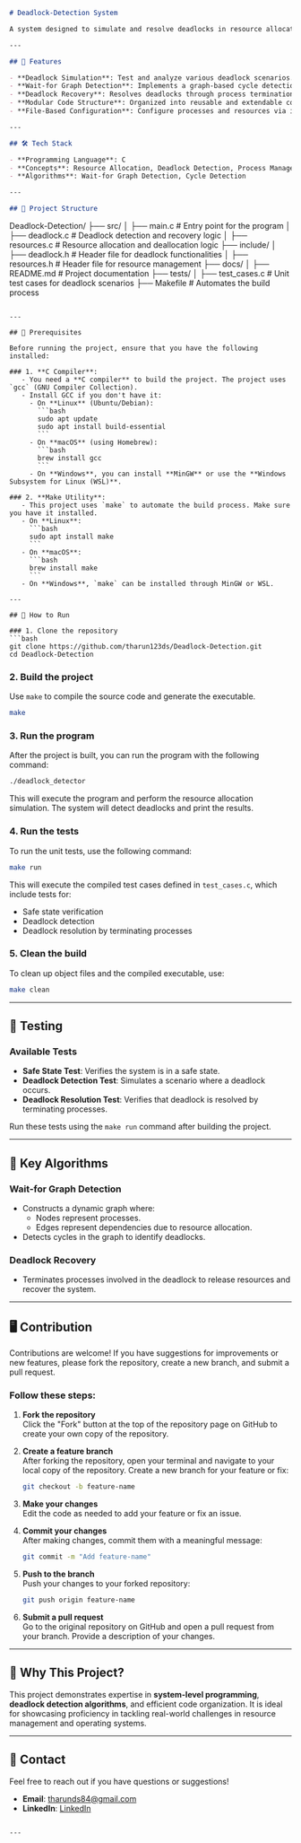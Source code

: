 ```markdown
# Deadlock-Detection System

A system designed to simulate and resolve deadlocks in resource allocation scenarios, using efficient algorithms to identify and recover from deadlocks. This project demonstrates strong skills in **C programming**, **modular design**, and **deadlock management algorithms**.

---

## 🚀 Features

- **Deadlock Simulation**: Test and analyze various deadlock scenarios.
- **Wait-for Graph Detection**: Implements a graph-based cycle detection mechanism.
- **Deadlock Recovery**: Resolves deadlocks through process termination or resource reallocation.
- **Modular Code Structure**: Organized into reusable and extendable components.
- **File-Based Configuration**: Configure processes and resources via input files.

---

## 🛠 Tech Stack

- **Programming Language**: C
- **Concepts**: Resource Allocation, Deadlock Detection, Process Management
- **Algorithms**: Wait-for Graph Detection, Cycle Detection

---

## 📁 Project Structure
```

Deadlock-Detection/
├── src/
│ ├── main.c # Entry point for the program
│ ├── deadlock.c # Deadlock detection and recovery logic
│ ├── resources.c # Resource allocation and deallocation logic
├── include/
│ ├── deadlock.h # Header file for deadlock functionalities
│ ├── resources.h # Header file for resource management
├── docs/
│ ├── README.md # Project documentation
├── tests/
│ ├── test_cases.c # Unit test cases for deadlock scenarios
├── Makefile # Automates the build process

````

---

## 📝 Prerequisites

Before running the project, ensure that you have the following installed:

### 1. **C Compiler**:
   - You need a **C compiler** to build the project. The project uses `gcc` (GNU Compiler Collection).
   - Install GCC if you don't have it:
     - On **Linux** (Ubuntu/Debian):
       ```bash
       sudo apt update
       sudo apt install build-essential
       ```
     - On **macOS** (using Homebrew):
       ```bash
       brew install gcc
       ```
     - On **Windows**, you can install **MinGW** or use the **Windows Subsystem for Linux (WSL)**.

### 2. **Make Utility**:
   - This project uses `make` to automate the build process. Make sure you have it installed.
   - On **Linux**:
     ```bash
     sudo apt install make
     ```
   - On **macOS**:
     ```bash
     brew install make
     ```
   - On **Windows**, `make` can be installed through MinGW or WSL.

---

## 📜 How to Run

### 1. Clone the repository
```bash
git clone https://github.com/tharun123ds/Deadlock-Detection.git
cd Deadlock-Detection
````

### 2. Build the project

Use `make` to compile the source code and generate the executable.

```bash
make
```

### 3. Run the program

After the project is built, you can run the program with the following command:

```bash
./deadlock_detector
```

This will execute the program and perform the resource allocation simulation. The system will detect deadlocks and print the results.

### 4. Run the tests

To run the unit tests, use the following command:

```bash
make run
```

This will execute the compiled test cases defined in `test_cases.c`, which include tests for:

- Safe state verification
- Deadlock detection
- Deadlock resolution by terminating processes

### 5. Clean the build

To clean up object files and the compiled executable, use:

```bash
make clean
```

---

## 🧪 Testing

### Available Tests

- **Safe State Test**: Verifies the system is in a safe state.
- **Deadlock Detection Test**: Simulates a scenario where a deadlock occurs.
- **Deadlock Resolution Test**: Verifies that deadlock is resolved by terminating processes.

Run these tests using the `make run` command after building the project.

---

## 🌟 Key Algorithms

### **Wait-for Graph Detection**

- Constructs a dynamic graph where:
  - Nodes represent processes.
  - Edges represent dependencies due to resource allocation.
- Detects cycles in the graph to identify deadlocks.

### **Deadlock Recovery**

- Terminates processes involved in the deadlock to release resources and recover the system.

---

## 🖥️ Contribution

Contributions are welcome! If you have suggestions for improvements or new features, please fork the repository, create a new branch, and submit a pull request.

### Follow these steps:

1. **Fork the repository**  
   Click the "Fork" button at the top of the repository page on GitHub to create your own copy of the repository.

2. **Create a feature branch**  
   After forking the repository, open your terminal and navigate to your local copy of the repository. Create a new branch for your feature or fix:

   ```bash
   git checkout -b feature-name
   ```

3. **Make your changes**  
   Edit the code as needed to add your feature or fix an issue.

4. **Commit your changes**  
   After making changes, commit them with a meaningful message:

   ```bash
   git commit -m "Add feature-name"
   ```

5. **Push to the branch**  
   Push your changes to your forked repository:

   ```bash
   git push origin feature-name
   ```

6. **Submit a pull request**  
   Go to the original repository on GitHub and open a pull request from your branch. Provide a description of your changes.

---

## 💼 Why This Project?

This project demonstrates expertise in **system-level programming**, **deadlock detection algorithms**, and efficient code organization. It is ideal for showcasing proficiency in tackling real-world challenges in resource management and operating systems.

---

## 📧 Contact

Feel free to reach out if you have questions or suggestions!

- **Email**: tharunds84@gmail.com
- **LinkedIn**: [LinkedIn](https://www.linkedin.com/in/tharun-d-s-a2a3b5253/)

```

---

```
